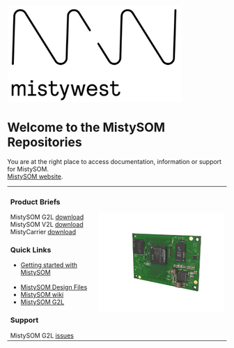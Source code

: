 <img src="https://github.com/MistySOM/wiki/raw/master/files/img/2018_MistyWest_LogoCombo_FINAL_RGB.png" alt="MistyWest" width="400"/>

# Welcome to the MistySOM Repositories

You are at the right place to access documentation, information or support for MistySOM.<br/>
<a href="https://mistywest.com/mistysom">MistySOM website</a>.
<table cellspacing="0" cellpadding="0">
<tr>
<td width="40%">

<h3>Product Briefs</h3>

MistySOM G2L <a href="https://www.mistywest.com/wp-content/uploads/2023/02/02-14-2023-MistySOM-G2L-Product-Brief.pdf" >download</a><br/>
MistySOM V2L <a href="https://www.mistywest.com/wp-content/uploads/2023/02/02-14-2023-MistySOM-V2L-Product-Brief.pdf" >download</a><br/>
MistyCarrier <a href="https://www.mistywest.com/wp-content/uploads/2023/02/02-14-2023-MistyCarrier-Product-Brief.pdf" >download</a><br/>

<h3>Quick Links</h3>

- <a href="https://github.com/MistySOM/wiki/blob/master/GettingStarted.md">Getting started with MistySOM</a><br/><br/>
- <a href="https://github.com/MistySOM/wiki/blob/master/content/DesignFiles.md">MistySOM Design Files</a><br/>
- <a href="https://github.com/MistySOM/wiki/">MistySOM wiki</a><br/>
- <a href="https://github.com/MistySOM/rzg2l">MistySOM G2L</a><br/>

<h3>Support</h3>
MistySOM G2L <a href="https://github.com/MistySOM/rzg2l/issues">issues</a><br/>

</td>
<td width="100%">
<img decoding="async" style="width: 100%;" src="https://github.com/MistySOM/wiki/blob/master/files/img/MistySOM%20Carrier%20board%20v1.172.png">
</td>
</tr>
</table>

